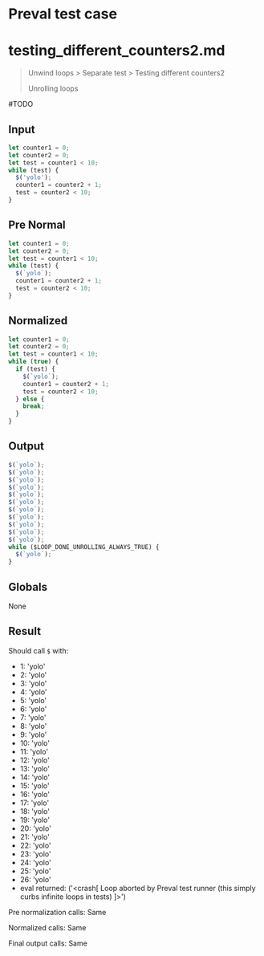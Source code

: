 # Preval test case

# testing_different_counters2.md

> Unwind loops > Separate test > Testing different counters2
>
> Unrolling loops

#TODO

## Input

`````js filename=intro
let counter1 = 0;
let counter2 = 0;
let test = counter1 < 10;
while (test) {
  $('yolo');
  counter1 = counter2 + 1;
  test = counter2 < 10;
}
`````

## Pre Normal

`````js filename=intro
let counter1 = 0;
let counter2 = 0;
let test = counter1 < 10;
while (test) {
  $(`yolo`);
  counter1 = counter2 + 1;
  test = counter2 < 10;
}
`````

## Normalized

`````js filename=intro
let counter1 = 0;
let counter2 = 0;
let test = counter1 < 10;
while (true) {
  if (test) {
    $(`yolo`);
    counter1 = counter2 + 1;
    test = counter2 < 10;
  } else {
    break;
  }
}
`````

## Output

`````js filename=intro
$(`yolo`);
$(`yolo`);
$(`yolo`);
$(`yolo`);
$(`yolo`);
$(`yolo`);
$(`yolo`);
$(`yolo`);
$(`yolo`);
$(`yolo`);
$(`yolo`);
while ($LOOP_DONE_UNROLLING_ALWAYS_TRUE) {
  $(`yolo`);
}
`````

## Globals

None

## Result

Should call `$` with:
 - 1: 'yolo'
 - 2: 'yolo'
 - 3: 'yolo'
 - 4: 'yolo'
 - 5: 'yolo'
 - 6: 'yolo'
 - 7: 'yolo'
 - 8: 'yolo'
 - 9: 'yolo'
 - 10: 'yolo'
 - 11: 'yolo'
 - 12: 'yolo'
 - 13: 'yolo'
 - 14: 'yolo'
 - 15: 'yolo'
 - 16: 'yolo'
 - 17: 'yolo'
 - 18: 'yolo'
 - 19: 'yolo'
 - 20: 'yolo'
 - 21: 'yolo'
 - 22: 'yolo'
 - 23: 'yolo'
 - 24: 'yolo'
 - 25: 'yolo'
 - 26: 'yolo'
 - eval returned: ('<crash[ Loop aborted by Preval test runner (this simply curbs infinite loops in tests) ]>')

Pre normalization calls: Same

Normalized calls: Same

Final output calls: Same
